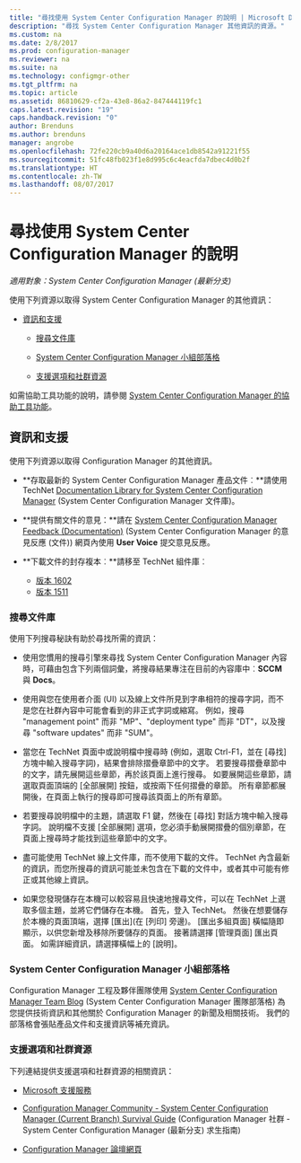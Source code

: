```yaml
---
title: "尋找使用 System Center Configuration Manager 的說明 | Microsoft Docs"
description: "尋找 System Center Configuration Manager 其他資訊的資源。"
ms.custom: na
ms.date: 2/8/2017
ms.prod: configuration-manager
ms.reviewer: na
ms.suite: na
ms.technology: configmgr-other
ms.tgt_pltfrm: na
ms.topic: article
ms.assetid: 86810629-cf2a-43e8-86a2-847444119fc1
caps.latest.revision: "19"
caps.handback.revision: "0"
author: Brenduns
ms.author: brenduns
manager: angrobe
ms.openlocfilehash: 72fe220cb9a40d6a20164ace1db8542a91221f55
ms.sourcegitcommit: 51fc48fb023f1e8d995c6c4eacfda7dbec4d0b2f
ms.translationtype: HT
ms.contentlocale: zh-TW
ms.lasthandoff: 08/07/2017
---
```

# <a name="find-help-for-using-system-center-configuration-manager"></a>尋找使用 System Center Configuration Manager 的說明

*適用對象：System Center Configuration Manager (最新分支)*

使用下列資源以取得 System Center Configuration Manager 的其他資訊：  

-   [資訊和支援](#bkmk_Info)  

    -   [搜尋文件庫](#BKMK_SearchTips)  

    -   [System Center Configuration Manager 小組部落格](#BKMK_ProductGroupBlog)  
    -   [支援選項和社群資源](#BKMK_SupportOptions)

  如需協助工具功能的說明，請參閱 [System Center Configuration Manager 的協助工具功能](../../core/understand/accessibility-features.md)。

##  <a name="bkmk_Info"></a> 資訊和支援  
 使用下列資源以取得 Configuration Manager 的其他資訊。  

-   **存取最新的 System Center Configuration Manager 產品文件︰**請使用 TechNet [Documentation Library for System Center Configuration Manager](http://go.microsoft.com/fwlink/p/?LinkId=691974) (System Center Configuration Manager 文件庫)。

-   **提供有關文件的意見：**請在 [System Center Configuration Manager Feedback (Documentation)](https://configurationmanager.uservoice.com/forums/300492-ideas/category/112371-documentation) (System Center Configuration Manager 的意見反應 (文件)) 網頁內使用 **User Voice** 提交意見反應。  

-   **下載文件的封存複本︰**請移至 TechNet 組件庫︰

    - [版本 1602](https://gallery.technet.microsoft.com/documentation-for-system-ea90eaf1)
    - [版本 1511](https://gallery.technet.microsoft.com/documentation-for-system-ea90eaf1)

###  <a name="BKMK_SearchTips"></a> 搜尋文件庫  
 使用下列搜尋秘訣有助於尋找所需的資訊：  

-   使用您慣用的搜尋引擎來尋找 System Center Configuration Manager 內容時，可藉由包含下列兩個詞彙，將搜尋結果專注在目前的內容庫中︰**SCCM** 與 **Docs**。

-   使用與您在使用者介面 (UI) 以及線上文件所見到字串相符的搜尋字詞，而不是您在社群內容中可能會看到的非正式字詞或縮寫。 例如，搜尋 "management point" 而非 "MP"、"deployment type" 而非 "DT"，以及搜尋 "software updates" 而非 "SUM"。  

-   當您在 TechNet 頁面中或說明檔中搜尋時 (例如，選取 Ctrl-F1，並在 [尋找] 方塊中輸入搜尋字詞)，結果會排除摺疊章節中的文字。 若要搜尋摺疊章節中的文字，請先展開這些章節，再於該頁面上進行搜尋。 如要展開這些章節，請選取頁面頂端的 [全部展開] 按鈕，或按兩下任何摺疊的章節。 所有章節都展開後，在頁面上執行的搜尋即可搜尋該頁面上的所有章節。  

-   若要搜尋說明檔中的主題，請選取 F1 鍵，然後在 [尋找] 對話方塊中輸入搜尋字詞。 說明檔不支援 [全部展開] 選項，您必須手動展開摺疊的個別章節，在頁面上搜尋時才能找到這些章節中的文字。  

-   盡可能使用 TechNet 線上文件庫，而不使用下載的文件。 TechNet 內含最新的資訊，而您所搜尋的資訊可能並未包含在下載的文件中，或者其中可能有修正或其他線上資訊。  

-   如果您發現儲存在本機可以較容易且快速地搜尋文件，可以在 TechNet 上選取多個主題，並將它們儲存在本機。 首先，登入 TechNet。 然後在想要儲存於本機的頁面頂端，選擇 [匯出]\(在 [列印] 旁邊)。 [匯出多組頁面]  橫幅隨即顯示，以供您新增及移除所要儲存的頁面。 接著請選擇 [管理頁面] 匯出頁面。 如需詳細資訊，請選擇橫幅上的 [說明]。  

###  <a name="BKMK_ProductGroupBlog"></a> System Center Configuration Manager 小組部落格  
 Configuration Manager 工程及夥伴團隊使用 [System Center Configuration Manager Team Blog](http://go.microsoft.com/fwlink/?LinkId=191941) (System Center Configuration Manager 團隊部落格) 為您提供技術資訊和其他關於 Configuration Manager 的新聞及相關技術。 我們的部落格會張貼產品文件和支援資訊等補充資訊。  

###  <a name="BKMK_SupportOptions"></a> 支援選項和社群資源  
 下列連結提供支援選項和社群資源的相關資訊：  

-   [Microsoft 支援服務](http://go.microsoft.com/fwlink/?LinkId=243064)  

-   [Configuration Manager Community - System Center Configuration Manager (Current Branch) Survival Guide](http://social.technet.microsoft.com/wiki/contents/articles/33035.system-center-configuration-manager-current-branch-survival-guide.aspx ) (Configuration Manager 社群 - System Center Configuration Manager (最新分支) 求生指南)  

-   [Configuration Manager 論壇網頁](https://social.technet.microsoft.com/Forums/en-US/home?category=ConfigMgrCB)  

